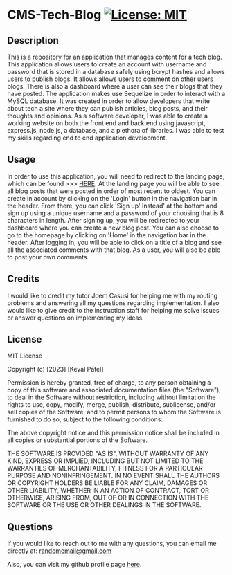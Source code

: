 # CMS-Tech-Blog   [![License: MIT](https://img.shields.io/badge/License-MIT-yellow.svg)](https://opensource.org/licenses/MIT)

## Description

This is a repository for an application that manages content for a tech blog. This application allows users to create an account with username and password that is stored in a database safely using bcrypt hashes and allows users to publish blogs. It allows allows users to comment on other users blogs. There is also a dashboard where a user can see their blogs that they have posted. The application makes use Sequelize in order to interact with a MySQL database. It was created in order to allow developers that write about tech a site where they can publish articles, blog posts, and their thoughts and opinions. As a software developer, I was able to create a working website on both the front end and back end using javascript, express.js, node.js, a database, and a plethora of libraries. I was able to test my skills regarding end to end application development. 

## Usage

In order to use this application, you will need to redirect to the landing page, which can be found >>> [HERE](). At the landing page you will be able to see all blog posts that were posted in order of most recent to oldest. You can create in account by clicking on the 'Login' button in the navigation bar in the header. From there, you can click 'Sign up' Instead' at the bottom and sign up using a unique username and a password of your choosing that is 8 characters in length. After signing up, you will be redirected to your dashboard where you can create a new blog post. You can also choose to go to the homepage by clicking on 'Home' in the navigation bar in the header. After logging in, you will be able to click on a title of a blog and see all the associated comments with that blog. As a user, you will also be able to post your own comments. 

## Credits 

I would like to credit my tutor Joem Casusi for helping me with my routing problems and answering all my questions regarding implementation. I also would like to give credit to the instruction staff for helping me solve issues or answer questions on implementing my ideas. 

## License

MIT License

Copyright (c) [2023] [Keval Patel]
        
Permission is hereby granted, free of charge, to any person obtaining a copy
of this software and associated documentation files (the "Software"), to deal
in the Software without restriction, including without limitation the rights
to use, copy, modify, merge, publish, distribute, sublicense, and/or sell
copies of the Software, and to permit persons to whom the Software is
furnished to do so, subject to the following conditions:

The above copyright notice and this permission notice shall be included in all
copies or substantial portions of the Software.

THE SOFTWARE IS PROVIDED "AS IS", WITHOUT WARRANTY OF ANY KIND, EXPRESS OR
IMPLIED, INCLUDING BUT NOT LIMITED TO THE WARRANTIES OF MERCHANTABILITY,
FITNESS FOR A PARTICULAR PURPOSE AND NONINFRINGEMENT. IN NO EVENT SHALL THE
AUTHORS OR COPYRIGHT HOLDERS BE LIABLE FOR ANY CLAIM, DAMAGES OR OTHER
LIABILITY, WHETHER IN AN ACTION OF CONTRACT, TORT OR OTHERWISE, ARISING FROM,
OUT OF OR IN CONNECTION WITH THE SOFTWARE OR THE USE OR OTHER DEALINGS IN THE
SOFTWARE.

## Questions

If you would like to reach out to me with any questions, you can email me directly at: [randomemail@gmail.com](mailto:randomemail@gmail.com)

Also, you can visit my github profile page [here](https://github.com/KevalPatel6).